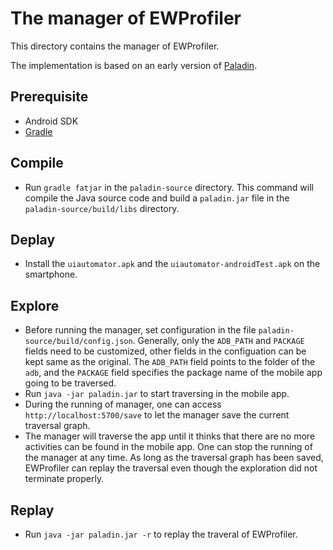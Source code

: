 # The manager of EWProfiler

This directory contains the manager of EWProfiler.

The implementation is based on an early version of [Paladin](https://github.com/pkuoslab/Paladin).

## Prerequisite
* Android SDK
* [Gradle](https://gradle.org/)

## Compile
* Run `gradle fatjar` in the `paladin-source` directory. This command will compile the Java source code and build a `paladin.jar` file in the `paladin-source/build/libs` directory.

## Deplay
* Install the `uiautomator.apk` and the `uiautomator-androidTest.apk` on the smartphone.

## Explore
* Before running the manager, set configuration in the file `paladin-source/build/config.json`. Generally, only the `ADB_PATH` and `PACKAGE` fields need to be customized, other fields in the configuation can be kept same as the original. The `ADB_PATH` field points to the folder of the `adb`, and the `PACKAGE` field specifies the package name of the mobile app going to be traversed.
* Run `java -jar paladin.jar` to start traversing in the mobile app.
* During the running of manager, one can access `http://localhost:5700/save` to let the manager save the current traversal graph.
* The manager will traverse the app until it thinks that there are no more activities can be found in the mobile app. One can stop the running of the manager at any time. As long as the traversal graph has been saved, EWProfiler can replay the traversal even though the exploration did not terminate properly.

## Replay
* Run `java -jar paladin.jar -r` to replay the traveral of EWProfiler.
